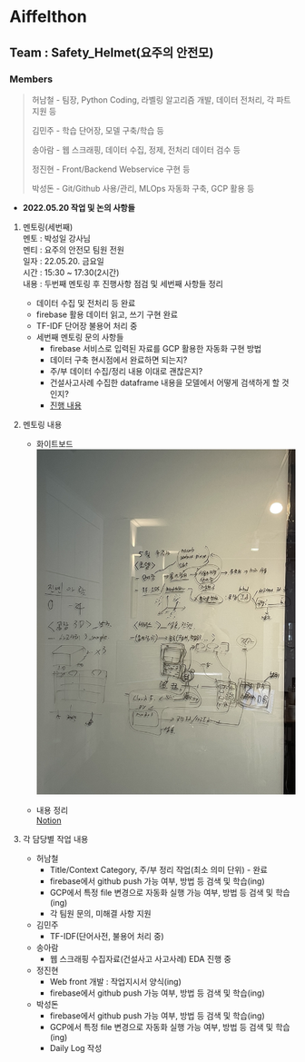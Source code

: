 # Aiffelthon
## Team : Safety_Helmet(요주의 안전모)
### Members
> 허남철 - 팀장, Python Coding, 라벨링 알고리즘 개발, 데이터 전처리, 각 파트 지원 등
>
> 김민주 - 학습 단어장, 모델 구축/학습 등
>
> 송아람 - 웹 스크래핑, 데이터 수집, 정제, 전처리 데이터 검수 등
>
> 정진현 - Front/Backend Webservice 구현 등
>
> 박성돈 - Git/Github 사용/관리, MLOps 자동화 구축, GCP 활용 등

- __2022.05.20 작업 및 논의 사항들__
1. 멘토링(세번째)  
멘토 : 박성일 강사님  
멘티 : 요주의 안전모 팀원 전원  
일자 : 22.05.20. 금요일  
시간 : 15:30 ~ 17:30(2시간)  
내용 : 두번째 멘토링 후 진행사항 점검 및 세번째 사항들 정리  
    - 데이터 수집 및 전처리 등 완료  
    - firebase 활용 데이터 읽고, 쓰기 구현 완료
    - TF-IDF 단어장 불용어 처리 중
    - 세번째 멘토링 문의 사항들
        - firebase 서비스로 입력된 자료를 GCP 활용한 자동화 구현 방법  
        - 데이터 구축 현시점에서 완료하면 되는지?  
        - 주/부 데이터 수집/정리 내용 이대로 괜찮은지?
        - 건설사고사례 수집한 dataframe 내용을 모델에서 어떻게 검색하게 할 것인지?  
        - [진행 내용](https://modulabs.notion.site/22-05-20-942453072cbe4471a06e04b328dd28f4)  


2. 멘토링 내용  
    - 화이트보드  
    ![Mentoring_3_1](https://github.com/ai-castlemoney/Safety_Helmet/blob/master/16.%20daily_log/images/mentoring_31.jpeg)  

    - 내용 정리  
    [Notion](https://modulabs.notion.site/22-05-20-942453072cbe4471a06e04b328dd28f4)  


4. 각 담당별 작업 내용  
    - 허남철  
        - Title/Context Category, 주/부 정리 작업(최소 의미 단위) - 완료  
        - firebase에서 github push 가능 여부, 방법 등 검색 및 학습(ing)  
        - GCP에서 특정 file 변경으로 자동화 실행 가능 여부, 방법 등 검색 및 학습(ing)  
        - 각 팀원 문의, 미해결 사항 지원  
    - 김민주  
        - TF-IDF(단어사전, 불용어 처리 중)
    - 송아람  
        - 웹 스크래핑 수집자료(건설사고 사고사례) EDA 진행 중
    - 정진현  
        - Web front 개발 : 작업지시서 양식(ing)  
        - firebase에서 github push 가능 여부, 방법 등 검색 및 학습(ing)  
    - 박성돈  
        - firebase에서 github push 가능 여부, 방법 등 검색 및 학습(ing)  
        - GCP에서 특정 file 변경으로 자동화 실행 가능 여부, 방법 등 검색 및 학습(ing)  
        - Daily Log 작성  
        
